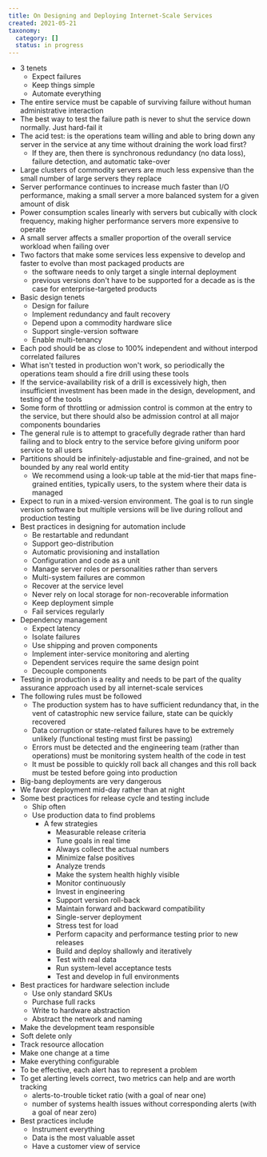 ```yaml
---
title: On Designing and Deploying Internet-Scale Services
created: 2021-05-21
taxonomy:
  category: []
  status: in progress
---
```


* 3 tenets
	* Expect failures
	* Keep things simple
	* Automate everything
* The entire service must be capable of surviving failure without human administrative interaction
* The best way to test the failure path is never to shut the service down normally. Just hard-fail it
* The acid test: is the operations team willing and able to bring down any server in the service at any time without draining the work load first?
	* If they are, then there is synchronous redundancy (no data loss), failure detection, and automatic take-over
* Large clusters of commodity servers are much less expensive than the small number of large servers they replace
* Server performance continues to increase much faster than I/O performance, making a small server a more balanced system for a given amount of disk
* Power consumption scales linearly with servers but cubically with clock frequency, making higher performance servers more expensive to operate
* A small server affects a smaller proportion of the overall service workload when failing over
* Two factors that make some services less expensive to develop and faster to evolve than most packaged products are
	* the software needs to only target a single internal deployment
	* previous versions don't have to be supported for a decade as is the case for enterprise-targeted products
* Basic design tenets
	* Design for failure
	* Implement redundancy and fault recovery
	* Depend upon a commodity hardware slice
	* Support single-version software
	* Enable multi-tenancy
* Each pod should be as close to 100% independent and without interpod correlated failures
* What isn't tested in production won't work, so periodically the operations team should a fire drill using these tools
* If the service-availability risk of a drill is excessively high, then insufficient investment has been made in the design, development, and testing of the tools
* Some form of throttling or admission control is common at the entry to the service, but there should also be admission control at all major components boundaries
* The general rule is to attempt to gracefully degrade rather than hard failing and to block entry to the service before giving uniform poor service to all users
* Partitions should be infinitely-adjustable and fine-grained, and not be bounded by any real world entity
	* We recommend using a look-up table at the mid-tier that maps fine-grained entities, typically users, to the system where their data is managed
* Expect to run in a mixed-version environment. The goal is to run single version software but multiple versions will be live during rollout and production testing
* Best practices in designing for automation include
	* Be restartable and redundant
	* Support geo-distribution
	* Automatic provisioning and installation
	* Configuration and code as a unit
	* Manage server roles or personalities rather than servers
	* Multi-system failures are common
	* Recover at the service level
	* Never rely on local storage for non-recoverable information
	* Keep deployment simple
	* Fail services regularly
* Dependency management
	* Expect latency
	* Isolate failures
	* Use shipping and proven components
	* Implement inter-service monitoring and alerting
	* Dependent services require the same design point
	* Decouple components
* Testing in production is a reality and needs to be part of the quality assurance approach used by all internet-scale services
* The following rules must be followed
	* The production system has to have sufficient redundancy that, in the vent of catastrophic new service failure, state can be quickly recovered
	* Data corruption or state-related failures have to be extremely unlikely (functional testing must first be passing)
	* Errors must be detected and the engineering team (rather than operations) must be monitoring system health of the code in test
	* It must be possible to quickly roll back all changes and this roll back must be tested before going into production
* Big-bang deployments are very dangerous
* We favor deployment mid-day rather than at night
* Some best practices for release cycle and testing include
	* Ship often
	* Use production data to find problems
		* A few strategies
			* Measurable release criteria
			* Tune goals in real time
			* Always collect the actual numbers
			* Minimize false positives
			* Analyze trends
			* Make the system health highly visible
			* Monitor continuously
			* Invest in engineering
			* Support version roll-back
			* Maintain forward and backward compatibility
			* Single-server deployment
			* Stress test for load
			* Perform capacity and performance testing prior to new releases
			* Build and deploy shallowly and iteratively
			* Test with real data
			* Run system-level acceptance tests
			* Test and develop in full environments
* Best practices for hardware selection include
	* Use only standard SKUs
	* Purchase full racks
	* Write to hardware abstraction
	* Abstract the network and naming
* Make the development team responsible
* Soft delete only
* Track resource allocation
* Make one change at a time
* Make everything configurable
* To be effective, each alert has to represent a problem
* To get alerting levels correct, two metrics can help and are worth tracking
	* alerts-to-trouble ticket ratio (with a goal of near one)
	* number of systems health issues without corresponding alerts (with a goal of near zero)
* Best practices include
	* Instrument everything
	* Data is the most valuable asset
	* Have a customer view of service
